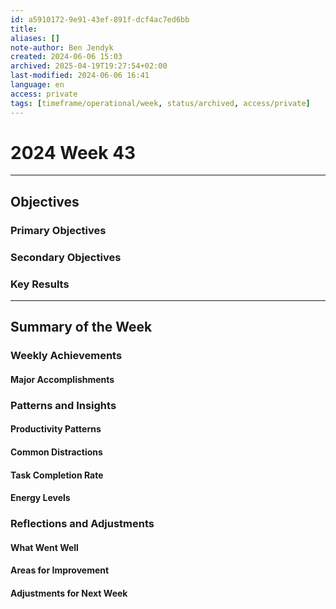 ```yaml
---
id: a5910172-9e91-43ef-891f-dcf4ac7ed6bb
title:
aliases: []
note-author: Ben Jendyk
created: 2024-06-06 15:03
archived: 2025-04-19T19:27:54+02:00
last-modified: 2024-06-06 16:41
language: en
access: private
tags: [timeframe/operational/week, status/archived, access/private]
---
```


# 2024 Week 43

---

## Objectives

### Primary Objectives

### Secondary Objectives

### Key Results

--- 

## Summary of the Week

### Weekly Achievements

#### Major Accomplishments

### Patterns and Insights

#### Productivity Patterns

#### Common Distractions

#### Task Completion Rate

#### Energy Levels

### Reflections and Adjustments

#### What Went Well

#### Areas for Improvement

#### Adjustments for Next Week
